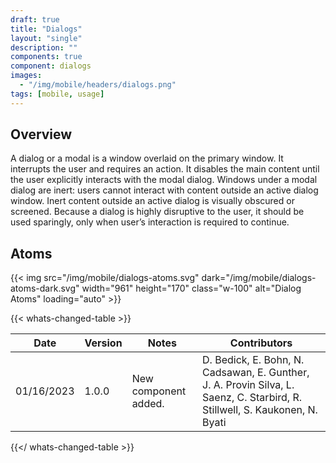 ```yaml
---
draft: true
title: "Dialogs"
layout: "single"
description: ""
components: true
component: dialogs
images:
  - "/img/mobile/headers/dialogs.png"
tags: [mobile, usage]
---
```

## Overview

A dialog or a modal is a window overlaid on the primary window. It interrupts the user and requires an action. It disables the main content until the user explicitly interacts with the modal dialog. Windows under a modal dialog are inert: users cannot interact with content outside an active dialog window. Inert content outside an active dialog is visually obscured or screened. Because a dialog is highly disruptive to the user, it should be used sparingly, only when user’s interaction is required to continue.

## Atoms

{{< img src="/img/mobile/dialogs-atoms.svg" dark="/img/mobile/dialogs-atoms-dark.svg" width="961" height="170" class="w-100" alt="Dialog Atoms" loading="auto" >}}

{{< whats-changed-table >}}

| Date       | Version | Notes                               | Contributors |
| ---------- | ------- | ----------------------------------- | ------------ |
| 01/16/2023 | 1.0.0   | New component added. | D. Bedick, E. Bohn, N. Cadsawan, E. Gunther, J. A. Provin Silva, L. Saenz, C. Starbird, R. Stillwell, S. Kaukonen, N. Byati   |

{{</ whats-changed-table >}}
